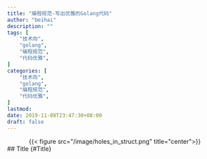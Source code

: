 ```yaml
---
title: "编程规范-写出优雅的Golang代码"
author: "beihai"
description: ""
tags: [
    "技术向",
    "golang",
    "编程规范",
	"代码优雅",
]
categories: [
    "技术向",
    "golang",
    "编程规范",
	"代码优雅",
]
lastmod: 
date: 2019-11-08T23:47:30+08:00
draft: false
---
```


<div align="center">{{< figure src="/image/holes_in_struct.png" title="center">}}</div>
## Title {#Title}

